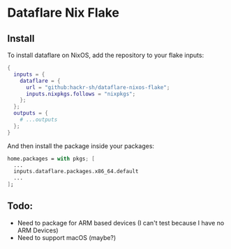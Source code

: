 # Dataflare Nix Flake

## Install

To install dataflare on NixOS, add the repository to your flake inputs:

```nix
{
  inputs = {
    dataflare = {
      url = "github:hackr-sh/dataflare-nixos-flake";
      inputs.nixpkgs.follows = "nixpkgs";
    };
  };
  outputs = {
    # ...outputs
  };
}
```

And then install the package inside your packages:

```nix
home.packages = with pkgs; [
  ...
  inputs.dataflare.packages.x86_64.default
  ...
];
```

## Todo:
- Need to package for ARM based devices (I can't test because I have no ARM Devices)
- Need to support macOS (maybe?)